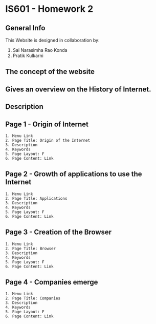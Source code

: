 # IS601 - Homework 2
## General Info
 This Website is designed in collaboration by:
 1. Sai Narasimha Rao Konda
 2. Pratik Kulkarni 

## The concept of the website

## Gives an overview on the History of Internet.

## Description


## Page 1 - Origin of Internet

    1. Menu Link
    2. Page Title: Origin of the Internet
    3. Description
    4. Keywords
    5. Page Layout: F
    6. Page Content: Link
    
## Page 2 - Growth of applications to use the Internet

    1. Menu Link
    2. Page Title: Applications
    3. Description
    4. Keywords
    5. Page Layout: F
    6. Page Content: Link
    
## Page 3 - Creation of the Browser 

    1. Menu Link
    2. Page Title: Browser
    3. Description
    4. Keywords
    5. Page Layout: F
    6. Page Content: Link
    
## Page 4 - Companies emerge

    1. Menu Link
    2. Page Title: Companies
    3. Description
    4. Keywords
    5. Page Layout: F
    6. Page Content: Link
    
